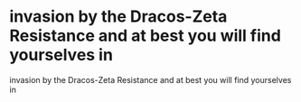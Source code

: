 # invasion by the Dracos-Zeta Resistance and at best you will find yourselves in

invasion by the Dracos-Zeta Resistance and at best you will find yourselves in
